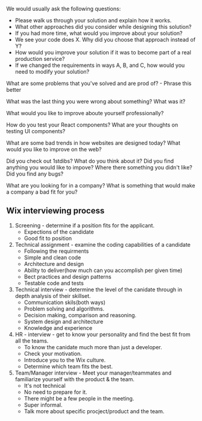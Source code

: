 We would usually ask the following questions:

 - Please walk us through your solution and explain how it works.
 - What other approaches did you consider while designing this solution?
 - If you had more time, what would you improve about your solution?
 - We see your code does X. Why did you choose that approach instead of Y?
 - How would you improve your solution if it was to become part of a real production service?
 - If we changed the requirements in ways A, B, and C, how would you need to modify your solution?

 What are some problems that you've solved and are prod of? - Phrase this better

 What was the last thing you were wrong about something? What was it?

 What would you like to improve aboute yourself professionally?

 How do you test your React components? What are your thoughts on testing UI components?

 What are some bad trends in how websites are designed today? What would you like to improve on the web?

 Did you check out 1stdibs? What do you think about it? Did you find anything you would like to impove? Where there something you didn't like? Did you find any bugs?

 What are you looking for in a company? What is something that would make a company a bad fit for you?

## Wix interviewing process

1. Screening - determine if a position fits for the applicant.
    - Expections of the candidate
    - Good fit to position
2. Technical assignment - examine the coding capabilities of a candidate
    - Following the requirments
    - Simple and clean code
    - Architecture and design
    - Ability to deliver(how much can you accomplish per given time)
    - Bect practices and design patterns
    - Testable code and tests
3. Technical interview - determine the level of the canidate through in depth analysis of their skillset.
    - Communication skils(both ways)
    - Problem solving and algorithms.
    - Decision making, comparison and reasoning.
    - System design and architecture
    - Knowledge and experience
4. HR - interview - get to know your personality and find the best fit from all the teams.
    - To know the canidate much more than just a developer.
    - Check your motivation.
    - Introduce you to the Wix culture.
    - Determine which team fits the best.
5. Team/Manager interview - Meet your manager/teammates and familiarize yourself with the product & the team.
    - It's not technical
    - No need to prepare for it.
    - There might be a few people in the meeting.
    - Super informal.
    - Talk more about specific procject/product and the team.